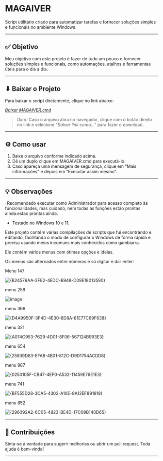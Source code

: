 # MAGAIVER

Script utilitário criado para automatizar tarefas e fornecer soluções simples e funcionais no ambiente Windows.

---

## ✅ Objetivo

Meu objetivo com este projeto é fazer de tudo um pouco e fornecer soluções simples e funcionais, como automações, atalhos e ferramentas úteis para o dia a dia.

---

## ⬇ Baixar o Projeto

Para baixar o script diretamente, clique no link abaixo:

[*Baixar MAGAIVER.cmd*](https://github.com/Gotopp/MAGAIVER.Y/raw/main/MAGAIVER.cmd)

> *Dica:* Caso o arquivo abra no navegador, clique com o botão direito no link e selecione *"Salvar link como..."* para fazer o download.

---

## ⚙ Como usar

1. Baixe o arquivo conforme indicado acima.
2. Dê um duplo clique em MAGAIVER.cmd para executá-lo.
3. Caso apareça uma mensagem de segurança, clique em "Mais informações" e depois em "Executar assim mesmo".

---

## 💡 Observações

-Recomendado executar como Administrador para acesso completo às funcionalidades, mas cuidado, nem todas as funções estão prontas ainda.estao prontas ainda.

- Testado no Windows 10 e 11.

Este projeto contém várias compilações de scripts que fui encontrando e editando, facilitando o modo de configurar o Windows de forma rápida e precisa usando meios incomuns mais conhecidos como gambiarra.  

Ele contém vários menus com ótimas opções e ideias.

Os menus são alternados entre números e só digitar e dar enter:

Menu 147

![{B24579AA-3FE2-4EDC-B948-D09E18013590}](https://github.com/user-attachments/assets/f04e9665-a975-4d78-83ac-3b074ce8d239)

menu 258

![image](https://github.com/user-attachments/assets/98194eb4-44f9-4471-bc6b-a881136cddeb)

menu 369

![{D4A9950F-3F4D-4E30-8D8A-81E77C69F638}](https://github.com/user-attachments/assets/42dfe531-f2de-4830-8b13-cbdf1ac1407e)

menu 321

![{A074C953-7629-4D01-8F06-567124B993E3}](https://github.com/user-attachments/assets/551af492-66da-4106-bbeb-116c96090377)

menu 654

![{25939D83-EFA8-4B01-812C-D9D1754ACDD8}](https://github.com/user-attachments/assets/f4d560f2-01ca-49ab-ad1b-47bda34832e9)

menu 987

![{0250105F-CB47-4EF0-A532-11459E76E1E3}](https://github.com/user-attachments/assets/165aaf30-7de7-48b2-8c93-2285f22eb768)

menu 741

![{BF555D28-3CA5-4303-A10E-9A12EF891919}](https://github.com/user-attachments/assets/3c769d22-4041-4f4a-9024-51269dd5afc7)

menu 852

![{296092A2-6C05-4823-BE4D-17C09B140D65}](https://github.com/user-attachments/assets/2211927d-59d8-4cc6-9d67-3a51dfcdd2db)

---

## 📌 Contribuições

Sinta-se à vontade para sugerir melhorias ou abrir um pull request. Toda ajuda é bem-vinda!

---



